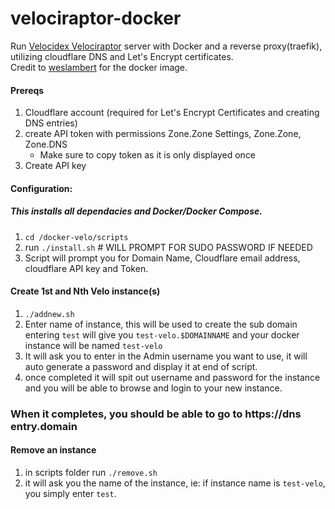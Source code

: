 # velociraptor-docker
Run [Velocidex Velociraptor](https://github.com/Velocidex/velociraptor) server with Docker and a reverse proxy(traefik), utilizing cloudflare DNS and Let's Encrypt certificates.  
Credit to [weslambert](https://github.com/weslambert/velociraptor-docker) for the docker image.

#### Prereqs
1. Cloudflare account (required for Let's Encrypt Certificates and creating DNS entries)
2. create API token with permissions Zone.Zone Settings, Zone.Zone, Zone.DNS
   - Make sure to copy token as it is only displayed once
3. Create API key

#### Configuration:
##### This installs all dependacies and Docker/Docker Compose.
1. `cd /docker-velo/scripts`
2. run `./install.sh` # WILL PROMPT FOR SUDO PASSWORD IF NEEDED
3. Script will prompt you for Domain Name, Cloudflare email address, cloudflare API key and Token.

#### Create 1st and Nth Velo instance(s)
1. `./addnew.sh`
2. Enter name of instance, this will be used to create the sub domain entering `test` will give you `test-velo.$DOMAINNAME` and your docker instance will be named `test-velo`
3. It will ask you to enter in the Admin username you want to use, it will auto generate a password and display it at end of script.
4. once completed it will spit out username and password for the instance and you will be able to browse and login to your new instance.
### When it completes, you should be able to go to https\://dns entry.domain

#### Remove an instance
1. in scripts folder run `./remove.sh`
2. it will ask you the name of the instance, ie: if instance name is `test-velo`, you simply enter `test`.

